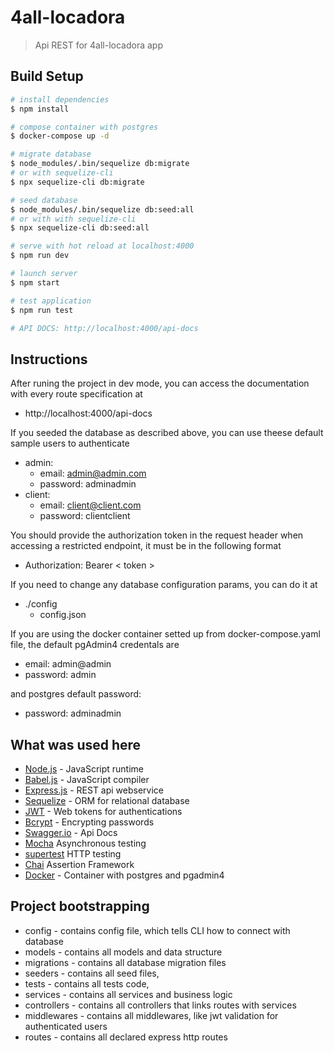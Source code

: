 
# 4all-locadora
> Api REST for 4all-locadora app

## Build Setup

``` bash
# install dependencies
$ npm install

# compose container with postgres
$ docker-compose up -d

# migrate database
$ node_modules/.bin/sequelize db:migrate
# or with sequelize-cli
$ npx sequelize-cli db:migrate

# seed database
$ node_modules/.bin/sequelize db:seed:all
# or with with sequelize-cli
$ npx sequelize-cli db:seed:all

# serve with hot reload at localhost:4000
$ npm run dev

# launch server
$ npm start

# test application
$ npm run test

# API DOCS: http://localhost:4000/api-docs
```

## Instructions
After runing the project in dev mode, you can access the documentation with every route specification at
  - http://localhost:4000/api-docs

If you seeded the database as described above, you can use theese default sample users to authenticate
  - admin:
    - email: admin@admin.com
    - password: adminadmin
  - client:
    - email: client@client.com
    - password: clientclient

You should provide the authorization token in the request header when accessing a restricted endpoint, it must be in the following format
  - Authorization: Bearer < token >

If you need to change any database configuration params, you can do it at
  - ./config
    - config.json

If you are using the docker container setted up from docker-compose.yaml file, the default pgAdmin4 credentals are
  - email: admin@admin
  - password: admin

and postgres default password:
  - password: adminadmin

## What was used here
- [Node.js](https://nodejs.org/api/) - JavaScript runtime
- [Babel.js](https://babeljs.io) -  JavaScript compiler
- [Express.js](http://expressjs.com/pt-br/api.html) - REST api webservice 
- [Sequelize](https://sequelize.org/) - ORM for relational database
- [JWT](https://jwt.io/) - Web tokens for authentications
- [Bcrypt](https://www.npmjs.com/package/bcrypt) - Encrypting passwords
- [Swagger.io](https://swagger.io/docs/specification/about/) - Api Docs
- [Mocha](https://mochajs.org) Asynchronous testing
- [supertest](https://www.npmjs.com/package/supertest) HTTP testing
- [Chai](https://www.chaijs.com/) Assertion Framework
- [Docker](https://www.docker.com/) - Container with postgres and pgadmin4


## Project bootstrapping

- config - contains config file, which tells CLI how to connect with database
- models - contains all models and data structure
- migrations - contains all database migration files
- seeders - contains all seed files,
- tests - contains all tests code,
- services - contains all services and business logic
- controllers - contains all controllers that links routes with services
- middlewares - contains all middlewares, like jwt validation for authenticated users
- routes - contains all declared express http routes